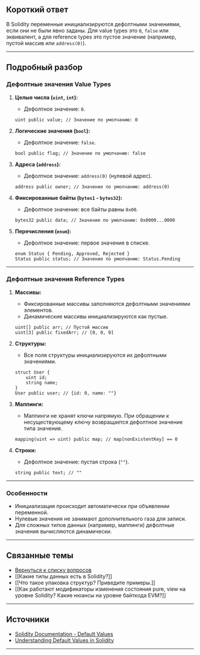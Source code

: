 
## Короткий ответ

В Solidity переменные инициализируются дефолтными значениями, если они не были явно заданы. Для value types это `0`, `false` или эквивалент, а для reference types это пустое значение (например, пустой массив или `address(0)`).

---

## Подробный разбор

### **Дефолтные значения Value Types**
1. **Целые числа (`uint`, `int`):**
   - Дефолтное значение: `0`.
   ```solidity
   uint public value; // Значение по умолчанию: 0
   ```

2. **Логические значения (`bool`):**
   - Дефолтное значение: `false`.
   ```solidity
   bool public flag; // Значение по умолчанию: false
   ```

3. **Адреса (`address`):**
   - Дефолтное значение: `address(0)` (нулевой адрес).
   ```solidity
   address public owner; // Значение по умолчанию: address(0)
   ```

4. **Фиксированные байты (`bytes1` - `bytes32`):**
   - Дефолтное значение: все байты равны `0x00`.
   ```solidity
   bytes32 public data; // Значение по умолчанию: 0x0000...0000
   ```

5. **Перечисления (`enum`):**
   - Дефолтное значение: первое значение в списке.
   ```solidity
   enum Status { Pending, Approved, Rejected }
   Status public status; // Значение по умолчанию: Status.Pending
   ```

---

### **Дефолтные значения Reference Types**
1. **Массивы:**
   - Фиксированные массивы заполняются дефолтными значениями элементов.
   - Динамические массивы инициализируются как пустые.
   ```solidity
   uint[] public arr; // Пустой массив
   uint[3] public fixedArr; // [0, 0, 0]
   ```

2. **Структуры:**
   - Все поля структуры инициализируются их дефолтными значениями.
   ```solidity
   struct User {
       uint id;
       string name;
   }
   User public user; // {id: 0, name: ""}
   ```

3. **Маппинги:**
   - Маппинги не хранят ключи напрямую. При обращении к несуществующему ключу возвращается дефолтное значение типа значения.
   ```solidity
   mapping(uint => uint) public map; // map[nonExistentKey] == 0
   ```

4. **Строки:**
   - Дефолтное значение: пустая строка (`""`).
   ```solidity
   string public text; // ""
   ```

---

### **Особенности**
- Инициализация происходит автоматически при объявлении переменной.
- Нулевые значения не занимают дополнительного газа для записи.
- Для сложных типов данных (например, маппинги) дефолтные значения вычисляются динамически.

---

## Связанные темы
- [Вернуться к списку вопросов](5.%20Список%20вопросов.md)
- [[Какие типы данных есть в Solidity?]]
- [[Что такое упаковка структур? Приведите примеры.]]
- [[Как работают модификаторы изменения состояния pure, view на уровне Solidity? Какие нюансы на уровне байткода EVM?]]

---

## Источники
- [Solidity Documentation - Default Values](https://docs.soliditylang.org/en/latest/types.html#default-values)
- [Understanding Default Values in Solidity](https://ethereum.stackexchange.com/questions/10187/what-are-the-default-values-for-variables-in-solidity)
---
